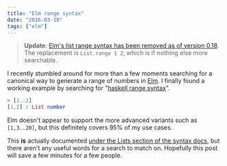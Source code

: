 ```yaml
---
title: "Elm range syntax"
date: "2016-03-18"
tags: ["elm"]
---
```


> **Update**: [Elm's list range syntax has been removed as of version 0.18](https://github.com/elm-lang/elm-platform/blob/master/upgrade-docs/0.18.md#list-ranges). The replacement is `List.range 1 2`, which is if nothing else more searchable.

I recently stumbled around for more than a few moments searching for a canonical way to generate a range of numbers in [Elm](http://elm-lang.org). I finally found a working example by searching for "[haskell range syntax](https://www.google.com/search?q=haskell+range+syntax)".

```elm
> [1..2]
[1,2] : List number
```

Elm doesn't appear to support the more advanced variants such as `[1,3..20]`, but this definitely covers 95% of my use cases.

This **is** actually documented [under the Lists section of the syntax docs](http://elm-lang.org/docs/syntax#lists), but there aren't any useful words for a search to match on. Hopefully this post will save a few minutes for a few people.
